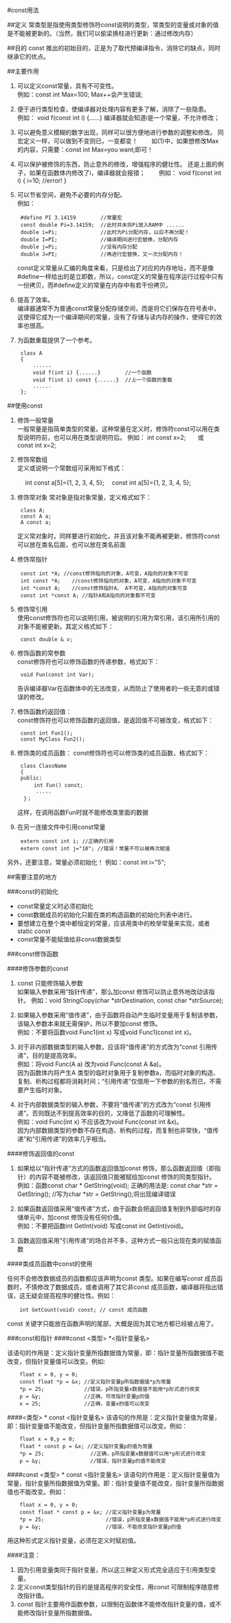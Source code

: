#const用法



##定义
常类型是指使用类型修饰符const说明的类型，常类型的变量或对象的值是不能被更新的。（当然，我们可以偷梁换柱进行更新：通过修改内存）



##目的
const 推出的初始目的，正是为了取代预编译指令，消除它的缺点，同时继承它的优点。



##主要作用

1. 可以定义const常量，具有不可变性。  
    例如：const int Max=100; Max++会产生错误;

2. 便于进行类型检查，使编译器对处理内容有更多了解，消除了一些隐患。  
    例如： void f(const int i) {……} 编译器就会知道i是一个常量，不允许修改；

3. 可以避免意义模糊的数字出现，同样可以很方便地进行参数的调整和修改。 同宏定义一样，可以做到不变则已，一变都变！
　　如(1)中，如果想修改Max的内容，只需要：const int Max=you want;即可！

4. 可以保护被修饰的东西，防止意外的修改，增强程序的健壮性。 还是上面的例子，如果在函数体内修改了i，编译器就会报错；
　　例如： void f(const int i) { i=10; //error! }

5. 可以节省空间，避免不必要的内存分配。  
    例如：

		#define PI 3.14159        //常量宏  
		const double Pi=3.14159;  //此时并未将Pi放入RAM中 ......
		double i=Pi;              //此时为Pi分配内存，以后不再分配！  
		double I=PI;              //编译期间进行宏替换，分配内存  
		double j=Pi;              //没有内存分配  
		double J=PI;              //再进行宏替换，又一次分配内存！     

	const定义常量从汇编的角度来看，只是给出了对应的内存地址，而不是像#define一样给出的是立即数，所以，const定义的常量在程序运行过程中只有一份拷贝，而#define定义的常量在内存中有若干份拷贝。

6. 提高了效率。  
	编译器通常不为普通const常量分配存储空间，而是将它们保存在符号表中，这使得它成为一个编译期间的常量，没有了存储与读内存的操作，使得它的效率也很高。

7. 为函数重载提供了一个参考。  
	
	    class A
    	{
        	......
	        void f(int i) {......}        //一个函数 
    	    void f(int i) const {......}  //上一个函数的重载
        	......
	    };

        
    
##使用const
1. 修饰一般常量  
    一般常量是指简单类型的常量。这种常量在定义时，修饰符const可以用在类型说明符前，也可以用在类型说明符后。
    例如： int const x=2;　　或　　const int x=2;  
    
2. 修饰常数组  
    定义或说明一个常数组可采用如下格式：
    
    　	int const a[5]={1, 2, 3, 4, 5};　
		const int a[5]={1, 2, 3, 4, 5}; 
        
3. 修饰常对象
    常对象是指对象常量，定义格式如下：  
        
        class A;
		const A a;
		A const a;    
	定义常对象时，同样要进行初始化，并且该对象不能再被更新，修饰符const可以放在类名后面，也可以放在类名前面

4. 修饰常指针  

		const int *A; //const修饰指向的对象，A可变，A指向的对象不可变 
		int const *A; 　 //const修饰指向的对象，A可变，A指向的对象不可变
		int *const A; 　 //const修饰指针A， A不可变，A指向的对象可变 
		const int *const A; //指针A和A指向的对象都不可变 	

5. 修饰常引用  
	使用const修饰符也可以说明引用，被说明的引用为常引用，该引用所引用的对象不能被更新。其定义格式如下：    

		const double & v;

6. 修饰函数的常参数  
    const修饰符也可以修饰函数的传递参数，格式如下：
    
        void Fun(const int Var);
        
    告诉编译器Var在函数体中的无法改变，从而防止了使用者的一些无意的或错误的修改。  
    
7. 修饰函数的返回值：  
    const修饰符也可以修饰函数的返回值，是返回值不可被改变，格式如下：
    
        const int Fun1(); 
        const MyClass Fun2();
        
8. 修饰类的成员函数：
    const修饰符也可以修饰类的成员函数，格式如下：
    
        class ClassName 
        {
        public:
        　 　int Fun() const;
             .....
         }；
         
    这样，在调用函数Fun时就不能修改类里面的数据
    
9. 在另一连接文件中引用const常量  
    
        extern const int i; //正确的引用
        extern const int j="10"; //错误！常量不可以被再次赋值
        
另外，还要注意，常量必须初始化！
例如：const int i="5"; 



##需要注意的地方


###const的初始化

* const常量定义时必须初始化  
* const数据成员的初始化只能在类的构造函数的初始化列表中进行。
* 要想建立在整个类中都恒定的常量，应该用类中的枚举常量来实现，或者static const
* const常量不能赋值给非const数据类型


###const修饰函数

####修饰参数的const

1. const 只能修饰输入参数  
    如果输入参数采用“指针传递”，那么加const 修饰可以防止意外地改动该指针。
    例如：void StringCopy(char *strDestination, const char *strSource);

2. 如果输入参数采用“值传递”，由于函数将自动产生临时变量用于复制该参数，该输入参数本来就无需保护，所以不要加const 修饰。  
    例如：不要将函数void Func1(int x) 写成void Func1(const int x)。

3. 对于非内部数据类型的输入参数，应该将“值传递”的方式改为“const 引用传递”，目的是提高效率。  
    例如：将void Func(A a) 改为void Func(const A &a)。  
    因为函数体内将产生A 类型的临时对象用于复制参数a，而临时对象的构造、复制、析构过程都将消耗时间；“引用传递”仅借用一下参数的别名而已，不需要产生临时对象。

4. 对于内部数据类型的输入参数，不要将“值传递”的方式改为“const 引用传递”。否则既达不到提高效率的目的，又降低了函数的可理解性。  
    例如：void Func(int x) 不应该改为void Func(const int &x)。   
    因为内部数据类型的参数不存在构造、析构的过程，而复制也非常快，“值传递”和“引用传递”的效率几乎相当。
    
####修饰返回值的const

1. 如果给以“指针传递”方式的函数返回值加const 修饰，那么函数返回值（即指针）的内容不能被修改，该返回值只能被赋给加const 修饰的同类型指针。  
    例如：函数const char * GetString(void);
    正确的用法是: const char *str = GetString();  //写为char *str = GetString();将出现编译错误

2. 如果函数返回值采用“值传递”方式，由于函数会把返回值复制到外部临时的存储单元中，加const 修饰没有任何价值。  
    例如：不要把函数int GetInt(void) 写成const int GetInt(void)。

3. 函数返回值采用“引用传递”的场合并不多，这种方式一般只出现在类的赋值函数



####类成员函数中const的使用  

任何不会修改数据成员的函数都应该声明为const 类型。如果在编写const 成员函数时，不慎修改了数据成员，或者调用了其它非const 成员函数，编译器将指出错误，这无疑会提高程序的健壮性。例如：

        int GetCount(void) const; // const 成员函数  
          
const 关键字只能放在函数声明的尾部，大概是因为其它地方都已经被占用了。

###const和指针
####const <类型> *<指针变量名>

该语句的作用是：定义指针变量所指数据值为常量，即：指针变量所指数据值不能改变，但指针变量值可以改变。例如:

        float x = 0, y = 0;
        const float *p = &x; //定义指针变量p所指数据值*p为常量
        *p = 25;             //错误，p所指变量x数据值不能用*p形式进行改变
        p = &y;              //正确，可改指针变量p的值
        x = 25;              //正确，变量x的值可以改变  

####<类型> * const <指针变量名>
该语句的作用是：定义指针变量值为常量，即：指针变量值不能改变，但指针变量所指数据值可以改变。例如：

        float x = 0,y = 0;
        float * const p = &x; //定义指针变量p的值为常量
        *p = 25;               //正确，p所指变量x数据值可以用*p形式进行改变
        p = &y;                //错误，指针变量p的值不能改变
        
####const <类型> * const <指针变量名>
该语句的作用是：定义指针变量值为常量，指针变量所指数据值为常量。即：指针变量值不能改变，指针变量所指数据值也不能改变。例如：

        float x = 0, y = 0;
        const float * const p = &x; //定义指针变量p为常量
        *p = 25;                    //错误，p所指变量x数据值不能用*p形式进行改变
        p = &y;                     //错误，不能改变指针变量p的值 

用这种形式定义指针变量，必须在定义时赋初值。

####注意：
1. 因为引用变量类同于指针变量，所以这三种定义形式完全适应于引用类型变量。
2. 定义const类型指针的目的是提高程序的安全性，用const 可限制程序随意修改指针值。
3. const 指针主要用作函数参数，以限制在函数体不能修改指针变量的值，或不能修改指针变量所指数据值。　























































